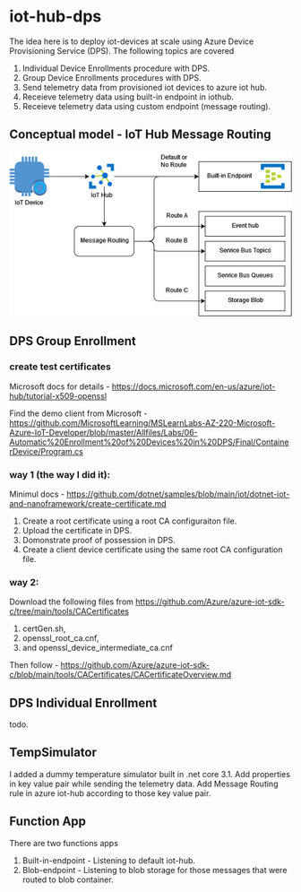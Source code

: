 # iot-hub-dps
The idea here is to deploy iot-devices at scale using Azure Device Provisioning Service (DPS). The following topics are covered

1. Individual Device Enrollments procedure with DPS.
2. Group Device Enrollments procedures with DPS. 
3. Send telemetry data from provisioned iot devices to azure iot hub.
4. Receieve telemetry data using built-in endpoint in iothub.
5. Receieve telemetry data using custom endpoint (message routing). 

## Conceptual model - IoT Hub Message Routing
<img src="iot-hub.jpg" />

## DPS Group Enrollment

### create test certificates
Microsoft docs for details - https://docs.microsoft.com/en-us/azure/iot-hub/tutorial-x509-openssl

Find the demo client from Microsoft - https://github.com/MicrosoftLearning/MSLearnLabs-AZ-220-Microsoft-Azure-IoT-Developer/blob/master/Allfiles/Labs/06-Automatic%20Enrollment%20of%20Devices%20in%20DPS/Final/ContainerDevice/Program.cs

### way 1 (the way I did it):
Minimul docs - https://github.com/dotnet/samples/blob/main/iot/dotnet-iot-and-nanoframework/create-certificate.md
1. Create a root certificate using a root CA configuraiton file.
2. Upload the certificate in DPS.
3. Domonstrate proof of possession in DPS.
4. Create a client device certificate using the same root CA configuration file.

### way 2:
Download the following files from https://github.com/Azure/azure-iot-sdk-c/tree/main/tools/CACertificates
1. certGen.sh, 
2. openssl_root_ca.cnf, 
3. and openssl_device_intermediate_ca.cnf 

Then follow - https://github.com/Azure/azure-iot-sdk-c/blob/main/tools/CACertificates/CACertificateOverview.md

## DPS Individual Enrollment
todo.

## TempSimulator
I added a dummy temperature simulator built in .net core 3.1. 
Add properties in key value pair while sending the telemetry data. Add Message Routing rule in azure iot-hub according to those key value pair.


## Function App
There are two functions apps 
1. Built-in-endpoint - Listening to default iot-hub.
2. Blob-endpoint - Listening to blob storage for those messages that were routed to blob container.


